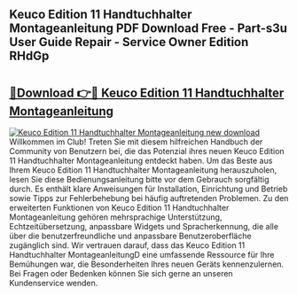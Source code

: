 ## Keuco Edition 11 Handtuchhalter Montageanleitung PDF Download Free - Part-s3u User Guide Repair - Service Owner Edition RHdGp

# <h2><a href="http://df78fpx.blite.top/?on=Keuco+Edition+11+Handtuchhalter+Montageanleitung">🔗Download 👉🔴 Keuco Edition 11 Handtuchhalter Montageanleitung</a></h2>

[![Keuco Edition 11 Handtuchhalter Montageanleitung new download](https://i.imgur.com/lujVjoI.png)](http://df78fpx.blite.top/?on=Keuco+Edition+11+Handtuchhalter+Montageanleitung)
Willkommen im Club! Treten Sie mit diesem hilfreichen Handbuch der Community von Benutzern bei, die das Potenzial ihres neuen Keuco Edition 11 Handtuchhalter Montageanleitung entdeckt haben. Um das Beste aus Ihrem Keuco Edition 11 Handtuchhalter Montageanleitung herauszuholen, lesen Sie diese Bedienungsanleitung bitte vor dem Gebrauch sorgfältig durch. Es enthält klare Anweisungen für Installation, Einrichtung und Betrieb sowie Tipps zur Fehlerbehebung bei häufig auftretenden Problemen. Zu den erweiterten Funktionen von Keuco Edition 11 Handtuchhalter Montageanleitung gehören mehrsprachige Unterstützung, Echtzeitübersetzung, anpassbare Widgets und Spracherkennung, die alle über die benutzerfreundliche und anpassbare Benutzeroberfläche zugänglich sind. Wir vertrauen darauf, dass das Keuco Edition 11 Handtuchhalter MontageanleitungD eine umfassende Ressource für Ihre Bemühungen war, die Besonderheiten Ihres neuen Geräts kennenzulernen. Bei Fragen oder Bedenken können Sie sich gerne an unseren Kundenservice wenden.

